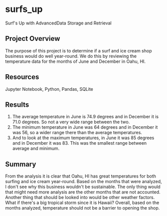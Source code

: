 # surfs_up
Surf's Up with AdvancedData Storage and Retrieval 

## Project Overview
The purpose of this project is to determine if a surf and ice cream shop business would do well year-round. We do this by reviewing the temperature data for the months of June and December in Oahu, HI.

## Resources
Jupyter Notebook, Python, Pandas, SQLite

## Results
1. The average temperature in June is 74.9 degrees and in December it is 71.0 degrees. So not a very wide range between the two.
2. The minimum temperature in June was 64 degrees and in December it was 56, so a wider range there than the average temperatures.
3. And to look at the maximum temperatures, in June it was 85 degrees and in December it was 83. This was the smallest range between average and minimum.

## Summary
From the analysis it is clear that Oahu, HI has great temperatures for both surfing and ice cream year-round. Based on the months that were analyzed, I don't see why this business wouldn't be sustainable. The only thing would that might need more analysis are the other months that are not accounted. Another thing that should be looked into would be other weather factors. What if there's a big tropical storm since it is Hawaii? Overall, based on the months analyzed, temperature should not be a barrier to opening the shop.
